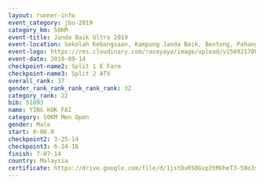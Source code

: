 ```yaml
---
layout: runner-info 
event_category: jbu-2019 
category_km: 50KM 
event-title: Janda Baik Ultra 2019 
event-location: Sekolah Kebangsaan, Kampung Janda Baik, Bentong, Pahang, Malaysia 
event-logo: https://res.cloudinary.com/raceyaya/image/upload/v1569217009/logo/janda-baik_vch1pc.jpg 
event-date: 2019-09-14 
checkpoint-name2: Split 1 E Farm 
checkpoint-name3: Split 2 ATV 
overall_rank: 37
gender_rank_rank_rank_rank_rank: 32
category_rank: 22
bib: 51093
name: YING KOK FAI
category: 50KM Men Open
gender: Male
start: 0-00.0
checkpoint2: 3-25-14
checkpoint3: 6-24-16
finish: 7-07-14
country: Malaysia
certificate: https://drive.google.com/file/d/1jstDvR50Gvp3tMUheT3-58e3sgKryvIs/view?usp=sharing
---
```

